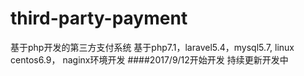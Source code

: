 # third-party-payment
基于php开发的第三方支付系统
基于php7.1，laravel5.4，mysql5.7, linux centos6.9， naginx环境开发
####2017/9/12开始开发
  持续更新开发中
 
